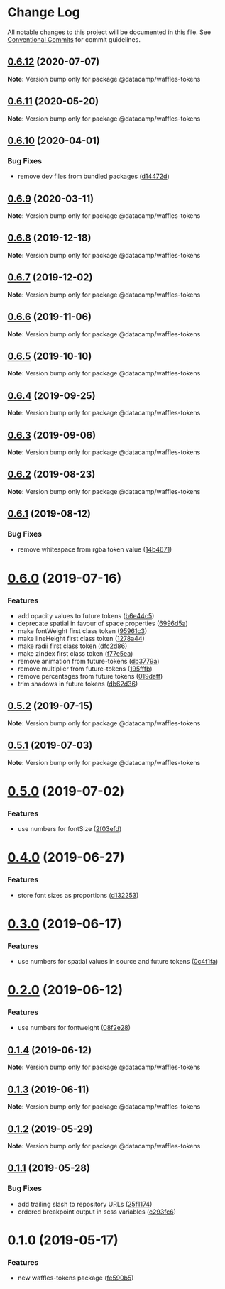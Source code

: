 # Change Log

All notable changes to this project will be documented in this file.
See [Conventional Commits](https://conventionalcommits.org) for commit guidelines.

## [0.6.12](https://github.com/datacamp/design-system/compare/@datacamp/waffles-tokens@0.6.11...@datacamp/waffles-tokens@0.6.12) (2020-07-07)

**Note:** Version bump only for package @datacamp/waffles-tokens





## [0.6.11](https://github.com/datacamp/design-system/compare/@datacamp/waffles-tokens@0.6.10...@datacamp/waffles-tokens@0.6.11) (2020-05-20)

**Note:** Version bump only for package @datacamp/waffles-tokens





## [0.6.10](https://github.com/datacamp/design-system/compare/@datacamp/waffles-tokens@0.6.9...@datacamp/waffles-tokens@0.6.10) (2020-04-01)


### Bug Fixes

* remove dev files from bundled packages ([d14472d](https://github.com/datacamp/design-system/commit/d14472d))





## [0.6.9](https://github.com/datacamp/design-system/compare/@datacamp/waffles-tokens@0.6.8...@datacamp/waffles-tokens@0.6.9) (2020-03-11)

**Note:** Version bump only for package @datacamp/waffles-tokens





## [0.6.8](https://github.com/datacamp/design-system/compare/@datacamp/waffles-tokens@0.6.7...@datacamp/waffles-tokens@0.6.8) (2019-12-18)

**Note:** Version bump only for package @datacamp/waffles-tokens





## [0.6.7](https://github.com/datacamp/design-system/compare/@datacamp/waffles-tokens@0.6.6...@datacamp/waffles-tokens@0.6.7) (2019-12-02)

**Note:** Version bump only for package @datacamp/waffles-tokens





## [0.6.6](https://github.com/datacamp/design-system/compare/@datacamp/waffles-tokens@0.6.5...@datacamp/waffles-tokens@0.6.6) (2019-11-06)

**Note:** Version bump only for package @datacamp/waffles-tokens





## [0.6.5](https://github.com/datacamp/design-system/compare/@datacamp/waffles-tokens@0.6.4...@datacamp/waffles-tokens@0.6.5) (2019-10-10)

**Note:** Version bump only for package @datacamp/waffles-tokens





## [0.6.4](https://github.com/datacamp/design-system/compare/@datacamp/waffles-tokens@0.6.3...@datacamp/waffles-tokens@0.6.4) (2019-09-25)

**Note:** Version bump only for package @datacamp/waffles-tokens





## [0.6.3](https://github.com/datacamp/design-system/compare/@datacamp/waffles-tokens@0.6.2...@datacamp/waffles-tokens@0.6.3) (2019-09-06)

**Note:** Version bump only for package @datacamp/waffles-tokens





## [0.6.2](https://github.com/datacamp/design-system/compare/@datacamp/waffles-tokens@0.6.1...@datacamp/waffles-tokens@0.6.2) (2019-08-23)

**Note:** Version bump only for package @datacamp/waffles-tokens





## [0.6.1](https://github.com/datacamp/design-system/compare/@datacamp/waffles-tokens@0.6.0...@datacamp/waffles-tokens@0.6.1) (2019-08-12)


### Bug Fixes

* remove whitespace from rgba token value ([14b4671](https://github.com/datacamp/design-system/commit/14b4671))





# [0.6.0](https://github.com/datacamp/design-system/compare/@datacamp/waffles-tokens@0.5.2...@datacamp/waffles-tokens@0.6.0) (2019-07-16)


### Features

* add opacity values to future tokens ([b6e44c5](https://github.com/datacamp/design-system/commit/b6e44c5))
* deprecate spatial in favour of space properties ([6996d5a](https://github.com/datacamp/design-system/commit/6996d5a))
* make fontWeight first class token ([95961c3](https://github.com/datacamp/design-system/commit/95961c3))
* make lineHeight first class token ([1278a44](https://github.com/datacamp/design-system/commit/1278a44))
* make radii first class token ([dfc2d86](https://github.com/datacamp/design-system/commit/dfc2d86))
* make zIndex first class token ([f77e5ea](https://github.com/datacamp/design-system/commit/f77e5ea))
* remove animation from future-tokens ([db3779a](https://github.com/datacamp/design-system/commit/db3779a))
* remove multiplier from future-tokens ([195fffb](https://github.com/datacamp/design-system/commit/195fffb))
* remove percentages from future tokens ([019daff](https://github.com/datacamp/design-system/commit/019daff))
* trim shadows in future tokens ([db62d36](https://github.com/datacamp/design-system/commit/db62d36))





## [0.5.2](https://github.com/datacamp/design-system/compare/@datacamp/waffles-tokens@0.5.1...@datacamp/waffles-tokens@0.5.2) (2019-07-15)

**Note:** Version bump only for package @datacamp/waffles-tokens





## [0.5.1](https://github.com/datacamp/design-system/compare/@datacamp/waffles-tokens@0.5.0...@datacamp/waffles-tokens@0.5.1) (2019-07-03)

**Note:** Version bump only for package @datacamp/waffles-tokens





# [0.5.0](https://github.com/datacamp/design-system/compare/@datacamp/waffles-tokens@0.4.0...@datacamp/waffles-tokens@0.5.0) (2019-07-02)


### Features

* use numbers for fontSize ([2f03efd](https://github.com/datacamp/design-system/commit/2f03efd))





# [0.4.0](https://github.com/datacamp/design-system/compare/@datacamp/waffles-tokens@0.3.0...@datacamp/waffles-tokens@0.4.0) (2019-06-27)


### Features

* store font sizes as proportions ([d132253](https://github.com/datacamp/design-system/commit/d132253))





# [0.3.0](https://github.com/datacamp/design-system/compare/@datacamp/waffles-tokens@0.2.0...@datacamp/waffles-tokens@0.3.0) (2019-06-17)


### Features

* use numbers for spatial values in source and future tokens ([0c4f1fa](https://github.com/datacamp/design-system/commit/0c4f1fa))





# [0.2.0](https://github.com/datacamp/design-system/compare/@datacamp/waffles-tokens@0.1.4...@datacamp/waffles-tokens@0.2.0) (2019-06-12)


### Features

* use numbers for fontweight ([08f2e28](https://github.com/datacamp/design-system/commit/08f2e28))





## [0.1.4](https://github.com/datacamp/design-system/compare/@datacamp/waffles-tokens@0.1.3...@datacamp/waffles-tokens@0.1.4) (2019-06-12)

**Note:** Version bump only for package @datacamp/waffles-tokens





## [0.1.3](https://github.com/datacamp/design-system/compare/@datacamp/waffles-tokens@0.1.2...@datacamp/waffles-tokens@0.1.3) (2019-06-11)

**Note:** Version bump only for package @datacamp/waffles-tokens





## [0.1.2](https://github.com/datacamp-engineering/design-system/tree/master/packages/other/tokens/compare/@datacamp/waffles-tokens@0.1.1...@datacamp/waffles-tokens@0.1.2) (2019-05-29)

**Note:** Version bump only for package @datacamp/waffles-tokens





## [0.1.1](https://github.com/datacamp-engineering/design-system/tree/master/packages/other/tokens/compare/@datacamp/waffles-tokens@0.1.0...@datacamp/waffles-tokens@0.1.1) (2019-05-28)


### Bug Fixes

* add trailing slash to repository URLs ([25f1174](https://github.com/datacamp-engineering/design-system/tree/master/packages/other/tokens/commit/25f1174))
* ordered breakpoint output in scss variables ([c293fc6](https://github.com/datacamp-engineering/design-system/tree/master/packages/other/tokens/commit/c293fc6))





# 0.1.0 (2019-05-17)


### Features

* new waffles-tokens package ([fe590b5](https://github.com/datacamp-engineering/design-system/tree/master/packages/other/tokens/commit/fe590b5))
